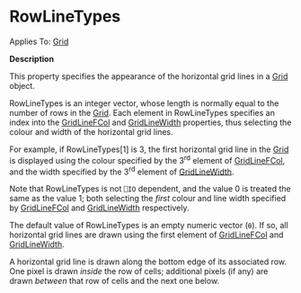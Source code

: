




<h1 class="heading"><span class="name">RowLineTypes</span></h1>

Applies To: [Grid](./grid.md)


**Description**


This property specifies the appearance of the horizontal grid lines in a [Grid](./grid.md) object.



RowLineTypes is an integer vector, whose length is normally equal to the number of rows in the [Grid](./grid.md). Each element in RowLineTypes specifies an index into the [GridLineFCol](gridlinefcol.md) and [GridLineWidth](gridlinewidth.md) properties, thus selecting the colour and width of the horizontal grid lines.


For example, if RowLineTypes[1] is 3, the first horizontal grid line in the [Grid](./grid.md) is displayed using the colour specified by the 3<sup>rd</sup> element of [GridLineFCol](gridlinefcol.md), and the width specified by the 3<sup>rd</sup> element of [GridLineWidth](gridlinewidth.md).


Note that RowLineTypes is not `⎕IO` dependent, and the value 0 is treated the same as the value 1; both selecting the *first* colour and line width specified by [GridLineFCol](gridlinefcol.md) and [GridLineWidth](gridlinewidth.md) respectively.


The default value of RowLineTypes is an empty numeric vector (`⍬`). If so, all horizontal grid lines are drawn using the first element of [GridLineFCol](gridlinefcol.md) and [GridLineWidth](gridlinewidth.md).


A horizontal grid line is drawn along the bottom edge of its associated row. One pixel is drawn *inside* the row of cells; additional pixels (if any) are drawn *between* that row of cells and the next one below.



